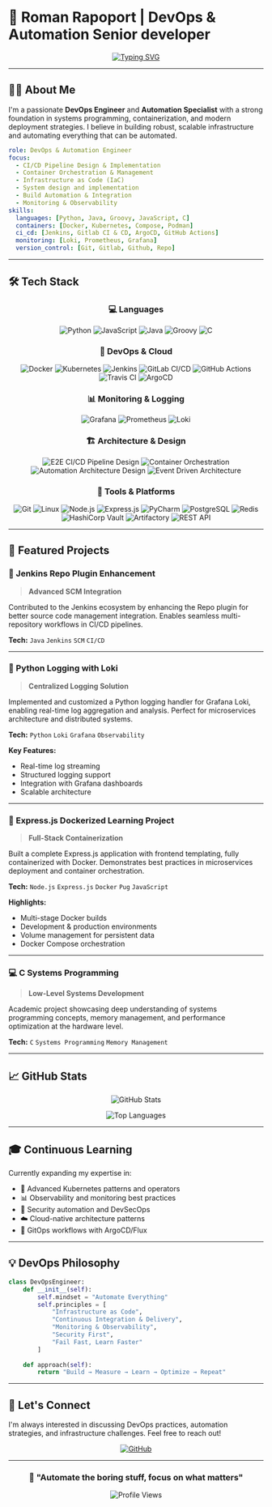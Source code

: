 # 🚀 Roman Rapoport | DevOps & Automation Senior developer

<div align="center">
  
[![Typing SVG](https://readme-typing-svg.demolab.com?font=Fira+Code&weight=600&size=28&duration=3000&pause=1000&color=00D9FF&center=true&vCenter=true&width=600&lines=DevOps+Engineer;Automation+Specialist;CI%2FCD+Pipeline+Expert;Infrastructure+as+Code+Enthusiast)](https://git.io/typing-svg)

</div>

---

## 👨‍💻 About Me

I'm a passionate **DevOps Engineer** and **Automation Specialist** with a strong foundation in systems programming, containerization, and modern deployment strategies. I believe in building robust, scalable infrastructure and automating everything that can be automated.

```yaml
role: DevOps & Automation Engineer
focus:
  - CI/CD Pipeline Design & Implementation
  - Container Orchestration & Management
  - Infrastructure as Code (IaC)
  - System design and implementation
  - Build Automation & Integration
  - Monitoring & Observability
skills:
  languages: [Python, Java, Groovy, JavaScript, C]
  containers: [Docker, Kubernetes, Compose, Podman]
  ci_cd: [Jenkins, Gitlab CI & CD, ArgoCD, GitHub Actions]
  monitoring: [Loki, Prometheus, Grafana]
  version_control: [Git, Gitlab, Github, Repo]
```

---

## 🛠️ Tech Stack

<div align="center">

### 💻 Languages
![Python](https://img.shields.io/badge/Python-3776AB?style=for-the-badge&logo=python&logoColor=white)
![JavaScript](https://img.shields.io/badge/JavaScript-F7DF1E?style=for-the-badge&logo=javascript&logoColor=black)
![Java](https://img.shields.io/badge/Java-ED8B00?style=for-the-badge&logo=openjdk&logoColor=white)
![Groovy](https://img.shields.io/badge/Groovy-4298B8?style=for-the-badge&logo=apache-groovy&logoColor=white)
![C](https://img.shields.io/badge/C-00599C?style=for-the-badge&logo=c&logoColor=white)

### 🐳 DevOps & Cloud
![Docker](https://img.shields.io/badge/Docker-2496ED?style=for-the-badge&logo=docker&logoColor=white)
![Kubernetes](https://img.shields.io/badge/Kubernetes-326CE5?style=for-the-badge&logo=kubernetes&logoColor=white)
![Jenkins](https://img.shields.io/badge/Jenkins-D24939?style=for-the-badge&logo=jenkins&logoColor=white)
![GitLab CI/CD](https://img.shields.io/badge/GitLab_CI/CD-FC6D26?style=for-the-badge&logo=gitlab&logoColor=white)
![GitHub Actions](https://img.shields.io/badge/GitHub_Actions-2088FF?style=for-the-badge&logo=github-actions&logoColor=white)
![Travis CI](https://img.shields.io/badge/Travis_CI-3EAAAF?style=for-the-badge&logo=travis-ci&logoColor=white)
![ArgoCD](https://img.shields.io/badge/ArgoCD-EF7B4D?style=for-the-badge&logo=argo&logoColor=white)

### 📊 Monitoring & Logging
![Grafana](https://img.shields.io/badge/Grafana-F46800?style=for-the-badge&logo=grafana&logoColor=white)
![Prometheus](https://img.shields.io/badge/Prometheus-E6522C?style=for-the-badge&logo=prometheus&logoColor=white)
![Loki](https://img.shields.io/badge/Loki-F46800?style=for-the-badge&logo=grafana&logoColor=white)

### 🏗️ Architecture & Design
![E2E CI/CD Pipeline Design](https://img.shields.io/badge/E2E_CI/CD_Pipeline_Design-0078D4?style=for-the-badge&logo=azurepipelines&logoColor=white)
![Container Orchestration](https://img.shields.io/badge/Container_Orchestration-326CE5?style=for-the-badge&logo=kubernetes&logoColor=white)
![Automation Architecture Design](https://img.shields.io/badge/Automation_Architecture_Design-FF6B6B?style=for-the-badge&logo=ansible&logoColor=white)
![Event Driven Architecture](https://img.shields.io/badge/Event_Driven_Architecture-00C7B7?style=for-the-badge&logo=apache-kafka&logoColor=white)

### 🔧 Tools & Platforms
![Git](https://img.shields.io/badge/Git-F05032?style=for-the-badge&logo=git&logoColor=white)
![Linux](https://img.shields.io/badge/Linux-FCC624?style=for-the-badge&logo=linux&logoColor=black)
![Node.js](https://img.shields.io/badge/Node.js-43853D?style=for-the-badge&logo=node.js&logoColor=white)
![Express.js](https://img.shields.io/badge/Express.js-404D59?style=for-the-badge&logo=express&logoColor=white)
![PyCharm](https://img.shields.io/badge/PyCharm-000000?style=for-the-badge&logo=pycharm&logoColor=white)
![PostgreSQL](https://img.shields.io/badge/PostgreSQL-316192?style=for-the-badge&logo=postgresql&logoColor=white)
![Redis](https://img.shields.io/badge/Redis-DC382D?style=for-the-badge&logo=redis&logoColor=white)
![HashiCorp Vault](https://img.shields.io/badge/Vault-FFEC6E?style=for-the-badge&logo=vault&logoColor=black)
![Artifactory](https://img.shields.io/badge/Artifactory-41BF47?style=for-the-badge&logo=jfrog&logoColor=white)
![REST API](https://img.shields.io/badge/REST_API-009688?style=for-the-badge&logo=fastapi&logoColor=white)

</div>

---

## 🎯 Featured Projects

### 🔌 Jenkins Repo Plugin Enhancement
> **Advanced SCM Integration**

Contributed to the Jenkins ecosystem by enhancing the Repo plugin for better source code management integration. Enables seamless multi-repository workflows in CI/CD pipelines.

**Tech:** `Java` `Jenkins` `SCM` `CI/CD`

---

### 📡 Python Logging with Loki
> **Centralized Logging Solution**

Implemented and customized a Python logging handler for Grafana Loki, enabling real-time log aggregation and analysis. Perfect for microservices architecture and distributed systems.

**Tech:** `Python` `Loki` `Grafana` `Observability`

**Key Features:**
- Real-time log streaming
- Structured logging support
- Integration with Grafana dashboards
- Scalable architecture

---

### 🐳 Express.js Dockerized Learning Project
> **Full-Stack Containerization**

Built a complete Express.js application with frontend templating, fully containerized with Docker. Demonstrates best practices in microservices deployment and container orchestration.

**Tech:** `Node.js` `Express.js` `Docker` `Pug` `JavaScript`

**Highlights:**
- Multi-stage Docker builds
- Development & production environments
- Volume management for persistent data
- Docker Compose orchestration

---

### 💻 C Systems Programming
> **Low-Level Systems Development**

Academic project showcasing deep understanding of systems programming concepts, memory management, and performance optimization at the hardware level.

**Tech:** `C` `Systems Programming` `Memory Management`

---

## 📈 GitHub Stats

<div align="center">
  
![GitHub Stats](https://github-readme-stats.vercel.app/api?username=RomanR-dev&show_icons=true&theme=tokyonight&hide_border=true&bg_color=0D1117)

![Top Languages](https://github-readme-stats.vercel.app/api/top-langs/?username=RomanR-dev&layout=compact&theme=tokyonight&hide_border=true&bg_color=0D1117)

</div>

---

## 🎓 Continuous Learning

Currently expanding my expertise in:
- 🔄 Advanced Kubernetes patterns and operators
- 📊 Observability and monitoring best practices
- 🔐 Security automation and DevSecOps
- ☁️ Cloud-native architecture patterns
- 🤖 GitOps workflows with ArgoCD/Flux

---

## 💡 DevOps Philosophy

```python
class DevOpsEngineer:
    def __init__(self):
        self.mindset = "Automate Everything"
        self.principles = [
            "Infrastructure as Code",
            "Continuous Integration & Delivery",
            "Monitoring & Observability",
            "Security First",
            "Fail Fast, Learn Faster"
        ]
    
    def approach(self):
        return "Build → Measure → Learn → Optimize → Repeat"
```

---

## 🤝 Let's Connect

I'm always interested in discussing DevOps practices, automation strategies, and infrastructure challenges. Feel free to reach out!

<div align="center">

[![GitHub](https://img.shields.io/badge/GitHub-RomanR--dev-181717?style=for-the-badge&logo=github)](https://github.com/RomanR-dev)

</div>

---

<div align="center">
  
### 💬 "Automate the boring stuff, focus on what matters"

![Profile Views](https://komarev.com/ghpvc/?username=RomanR-dev&color=00D9FF&style=for-the-badge)

</div>
